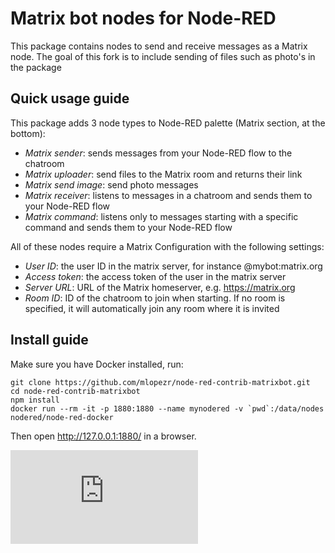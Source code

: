 # Matrix bot nodes for Node-RED

This package contains nodes to send and receive messages as a Matrix node.
The goal of this fork is to include sending of files such as photo's in the package

## Quick usage guide

This package adds 3 node types to Node-RED palette (Matrix section, at the bottom):
* *Matrix sender*: sends messages from your Node-RED flow to the chatroom
* *Matrix uploader*: send files to the Matrix room and returns their link
* *Matrix send image*: send photo messages
* *Matrix receiver*: listens to messages in a chatroom and sends them to your Node-RED flow
* *Matrix command*: listens only to messages starting with a specific command and sends them to your Node-RED flow

All of these nodes require a Matrix Configuration with the following settings:
* *User ID*: the user ID in the matrix server, for instance @mybot:matrix.org
* *Access token*: the access token of the user in the matrix server
* *Server URL*: URL of the Matrix homeserver, e.g. https://matrix.org
* *Room ID*: ID of the chatroom to join when starting. If no room is specified, it will automatically join any room where it is invited

## Install guide

Make sure you have Docker installed, run:

```
git clone https://github.com/mlopezr/node-red-contrib-matrixbot.git
cd node-red-contrib-matrixbot
npm install
docker run --rm -it -p 1880:1880 --name mynodered -v `pwd`:/data/nodes nodered/node-red-docker
```

Then open http://127.0.0.1:1880/ in a browser.

![ ](https://ga-beacon.appspot.com/UA-63227151-9/README.md?pixel)
